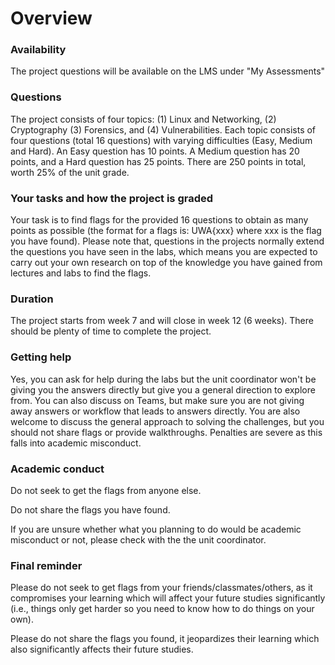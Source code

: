 # Overview

### Availability

The project questions will be available on the LMS under "My Assessments"

### Questions

The project consists of four topics: (1) Linux and Networking, (2) Cryptography (3) Forensics, and (4) Vulnerabilities. Each topic consists of four questions (total 16 questions) with varying difficulties (Easy, Medium and Hard). An Easy question has 10 points. A Medium question has 20 points, and a Hard question has 25 points. There are 250 points in total, worth 25% of the unit grade.


### Your tasks and how the project is graded

Your task is to find flags for the provided 16 questions to obtain as many points as possible (the format for a flags is: UWA{xxx} where xxx is the flag you have found). Please note that, questions in the projects normally extend the questions you have seen in the labs, which means you are expected to carry out your own research on top of the knowledge you have gained from lectures and labs to find the flags.  

### Duration

The project starts from week 7 and will close in week 12 (6 weeks). There should be plenty of time to complete the project.

### Getting help

Yes, you can ask for help during the labs but the unit coordinator won't be giving you the answers directly but give you a general direction to explore from. You can also discuss on Teams, but make sure you are not giving away answers or workflow that leads to answers directly. You are also welcome to discuss the general approach to solving the challenges, but you should not share flags or provide walkthroughs. Penalties are severe as this falls into academic misconduct.

### Academic conduct

Do not seek to get the flags from anyone else. &#x20;

Do not share the flags you have found. &#x20;

If you are unsure whether what you planning to do would be academic misconduct or not, please check with the the unit coordinator.&#x20;

### Final reminder

Please do not seek to get flags from your friends/classmates/others, as it compromises your learning which will affect your future studies significantly (i.e., things only get harder so you need to know how to do things on your own).

Please do not share the flags you found, it jeopardizes their learning which also significantly affects their future studies.
